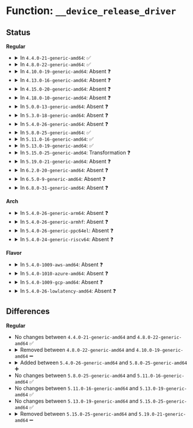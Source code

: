 # Function: <code>__device_release_driver</code>

## Status
<b>Regular</b>
<ul>
<li>
<details>
<summary>In <code>4.4.0-21-generic-amd64</code>: ✅</summary>

```c
void __device_release_driver(struct device * dev)
```

```json
{
  "name": "__device_release_driver",
  "collision_type": "Unique Static",
  "inline_type": "No",
  "funcs": [
    {
      "addr": 18446744071584396784,
      "name": "__device_release_driver",
      "external": false,
      "loc": "drivers/base/dd.c:669",
      "file": "drivers/base/dd.c",
      "inline": "seen, unknown",
      "caller_inline": [],
      "caller_func": [
        "drivers/base/dd.c:device_release_driver",
        "drivers/base/dd.c:driver_detach"
      ]
    }
  ],
  "symbols": [
    {
      "addr": 18446744071584396784,
      "name": "__device_release_driver",
      "section": ".text",
      "bind": "STB_LOCAL",
      "size": 322
    }
  ]
}
```
</details>
</li>
<li>
<details>
<summary>In <code>4.8.0-22-generic-amd64</code>: ✅</summary>

```c
void __device_release_driver(struct device * dev)
```

```json
{
  "name": "__device_release_driver",
  "collision_type": "Unique Static",
  "inline_type": "No",
  "funcs": [
    {
      "addr": 18446744071584731872,
      "name": "__device_release_driver",
      "external": false,
      "loc": "drivers/base/dd.c:759",
      "file": "drivers/base/dd.c",
      "inline": "seen, unknown",
      "caller_inline": [],
      "caller_func": [
        "drivers/base/dd.c:driver_detach",
        "drivers/base/dd.c:device_release_driver"
      ]
    }
  ],
  "symbols": [
    {
      "addr": 18446744071584731872,
      "name": "__device_release_driver",
      "section": ".text",
      "bind": "STB_LOCAL",
      "size": 338
    }
  ]
}
```
</details>
</li>
<li>
<details>
<summary>In <code>4.10.0-19-generic-amd64</code>: Absent ❓</summary>

```json
{
  "name": "__device_release_driver",
  "collision_type": "Unique Static",
  "inline_type": "Full",
  "funcs": [
    {
      "addr": 18446744071584924408,
      "name": "__device_release_driver",
      "external": false,
      "loc": "drivers/base/dd.c:783",
      "file": "drivers/base/dd.c",
      "inline": "not declared, inlined",
      "caller_inline": [
        "drivers/base/dd.c:device_release_driver_internal"
      ],
      "caller_func": []
    }
  ],
  "symbols": []
}
```
</details>
</li>
<li>
<details>
<summary>In <code>4.13.0-16-generic-amd64</code>: Absent ❓</summary>

```json
{
  "name": "__device_release_driver",
  "collision_type": "Unique Static",
  "inline_type": "Full",
  "funcs": [
    {
      "addr": 18446744071585009365,
      "name": "__device_release_driver",
      "external": false,
      "loc": "drivers/base/dd.c:790",
      "file": "drivers/base/dd.c",
      "inline": "not declared, inlined",
      "caller_inline": [
        "drivers/base/dd.c:device_release_driver_internal"
      ],
      "caller_func": []
    }
  ],
  "symbols": []
}
```
</details>
</li>
<li>
<details>
<summary>In <code>4.15.0-20-generic-amd64</code>: Absent ❓</summary>

```json
{
  "name": "__device_release_driver",
  "collision_type": "Unique Static",
  "inline_type": "Full",
  "funcs": [
    {
      "addr": 18446744071585431525,
      "name": "__device_release_driver",
      "external": false,
      "loc": "drivers/base/dd.c:827",
      "file": "drivers/base/dd.c",
      "inline": "not declared, inlined",
      "caller_inline": [
        "drivers/base/dd.c:device_release_driver_internal"
      ],
      "caller_func": []
    }
  ],
  "symbols": []
}
```
</details>
</li>
<li>
<details>
<summary>In <code>4.18.0-10-generic-amd64</code>: Absent ❓</summary>

```json
{
  "name": "__device_release_driver",
  "collision_type": "Unique Static",
  "inline_type": "Full",
  "funcs": [
    {
      "addr": 18446744071585674482,
      "name": "__device_release_driver",
      "external": false,
      "loc": "drivers/base/dd.c:841",
      "file": "drivers/base/dd.c",
      "inline": "not declared, inlined",
      "caller_inline": [
        "drivers/base/dd.c:device_release_driver_internal"
      ],
      "caller_func": []
    }
  ],
  "symbols": []
}
```
</details>
</li>
<li>
<details>
<summary>In <code>5.0.0-13-generic-amd64</code>: Absent ❓</summary>

```json
{
  "name": "__device_release_driver",
  "collision_type": "Unique Static",
  "inline_type": "Full",
  "funcs": [
    {
      "addr": 18446744071585804786,
      "name": "__device_release_driver",
      "external": false,
      "loc": "drivers/base/dd.c:928",
      "file": "drivers/base/dd.c",
      "inline": "not declared, inlined",
      "caller_inline": [
        "drivers/base/dd.c:device_release_driver_internal"
      ],
      "caller_func": []
    }
  ],
  "symbols": []
}
```
</details>
</li>
<li>
<details>
<summary>In <code>5.3.0-18-generic-amd64</code>: Absent ❓</summary>

```json
{
  "name": "__device_release_driver",
  "collision_type": "Unique Static",
  "inline_type": "Full",
  "funcs": [
    {
      "addr": 18446744071586038227,
      "name": "__device_release_driver",
      "external": false,
      "loc": "drivers/base/dd.c:1084",
      "file": "drivers/base/dd.c",
      "inline": "not declared, inlined",
      "caller_inline": [
        "drivers/base/dd.c:device_release_driver_internal"
      ],
      "caller_func": []
    }
  ],
  "symbols": []
}
```
</details>
</li>
<li>
<details>
<summary>In <code>5.4.0-26-generic-amd64</code>: Absent ❓</summary>

```json
{
  "name": "__device_release_driver",
  "collision_type": "Unique Static",
  "inline_type": "Full",
  "funcs": [
    {
      "addr": 18446744071586185743,
      "name": "__device_release_driver",
      "external": false,
      "loc": "drivers/base/dd.c:1099",
      "file": "drivers/base/dd.c",
      "inline": "not declared, inlined",
      "caller_inline": [
        "drivers/base/dd.c:device_release_driver_internal"
      ],
      "caller_func": []
    }
  ],
  "symbols": []
}
```
</details>
</li>
<li>
<details>
<summary>In <code>5.8.0-25-generic-amd64</code>: ✅</summary>

```c
void __device_release_driver(struct device * dev, struct device * parent)
```

```json
{
  "name": "__device_release_driver",
  "collision_type": "Unique Static",
  "inline_type": "No",
  "funcs": [
    {
      "addr": 18446744071586942608,
      "name": "__device_release_driver",
      "external": false,
      "loc": "drivers/base/dd.c:1073",
      "file": "drivers/base/dd.c",
      "inline": "seen, unknown",
      "caller_inline": [],
      "caller_func": [
        "drivers/base/dd.c:driver_detach",
        "drivers/base/dd.c:device_driver_detach",
        "drivers/base/dd.c:device_driver_detach",
        "drivers/base/dd.c:device_release_driver"
      ]
    }
  ],
  "symbols": [
    {
      "addr": 18446744071586942608,
      "name": "__device_release_driver",
      "section": ".text",
      "bind": "STB_LOCAL",
      "size": 557
    }
  ]
}
```
</details>
</li>
<li>
<details>
<summary>In <code>5.11.0-16-generic-amd64</code>: ✅</summary>

```c
void __device_release_driver(struct device * dev, struct device * parent)
```

```json
{
  "name": "__device_release_driver",
  "collision_type": "Unique Static",
  "inline_type": "No",
  "funcs": [
    {
      "addr": 18446744071587027968,
      "name": "__device_release_driver",
      "external": false,
      "loc": "drivers/base/dd.c:1119",
      "file": "drivers/base/dd.c",
      "inline": "seen, unknown",
      "caller_inline": [],
      "caller_func": [
        "drivers/base/dd.c:driver_detach",
        "drivers/base/dd.c:device_driver_detach",
        "drivers/base/dd.c:device_driver_detach",
        "drivers/base/dd.c:device_release_driver"
      ]
    }
  ],
  "symbols": [
    {
      "addr": 18446744071587027968,
      "name": "__device_release_driver",
      "section": ".text",
      "bind": "STB_LOCAL",
      "size": 578
    }
  ]
}
```
</details>
</li>
<li>
<details>
<summary>In <code>5.13.0-19-generic-amd64</code>: ✅</summary>

```c
void __device_release_driver(struct device * dev, struct device * parent)
```

```json
{
  "name": "__device_release_driver",
  "collision_type": "Unique Static",
  "inline_type": "No",
  "funcs": [
    {
      "addr": 18446744071586911760,
      "name": "__device_release_driver",
      "external": false,
      "loc": "drivers/base/dd.c:1141",
      "file": "drivers/base/dd.c",
      "inline": "seen, unknown",
      "caller_inline": [],
      "caller_func": [
        "drivers/base/dd.c:driver_detach",
        "drivers/base/dd.c:device_driver_detach",
        "drivers/base/dd.c:device_driver_detach",
        "drivers/base/dd.c:device_release_driver"
      ]
    }
  ],
  "symbols": [
    {
      "addr": 18446744071586911760,
      "name": "__device_release_driver",
      "section": ".text",
      "bind": "STB_LOCAL",
      "size": 571
    }
  ]
}
```
</details>
</li>
<li>
<details>
<summary>In <code>5.15.0-25-generic-amd64</code>: Transformation ❓</summary>

```c
void __device_release_driver(struct device * dev, struct device * parent)
```

```json
{
  "name": "__device_release_driver",
  "collision_type": "Unique Static",
  "inline_type": "No",
  "funcs": [
    {
      "addr": 0,
      "name": "__device_release_driver",
      "external": false,
      "loc": "drivers/base/dd.c:1168",
      "file": "drivers/base/dd.c",
      "inline": "seen, unknown",
      "caller_inline": [],
      "caller_func": [
        "drivers/base/dd.c:driver_detach",
        "drivers/base/dd.c:device_driver_detach",
        "drivers/base/dd.c:device_driver_detach",
        "drivers/base/dd.c:device_release_driver"
      ]
    }
  ],
  "symbols": [
    {
      "addr": 18446744071587473520,
      "name": "__device_release_driver",
      "section": ".text",
      "bind": "STB_LOCAL",
      "size": 649
    },
    {
      "addr": 18446744071592488424,
      "name": "__device_release_driver.cold",
      "section": ".text",
      "bind": "STB_LOCAL",
      "size": 42
    }
  ]
}
```
</details>
</li>
<li>
<details>
<summary>In <code>5.19.0-21-generic-amd64</code>: Absent ❓</summary>

```json
{
  "name": "__device_release_driver",
  "collision_type": "Unique Static",
  "inline_type": "Full",
  "funcs": [
    {
      "addr": 18446744071588799601,
      "name": "__device_release_driver",
      "external": false,
      "loc": "drivers/base/dd.c:1191",
      "file": "drivers/base/dd.c",
      "inline": "not declared, inlined",
      "caller_inline": [
        "drivers/base/dd.c:device_release_driver_internal"
      ],
      "caller_func": []
    }
  ],
  "symbols": []
}
```
</details>
</li>
<li>
<details>
<summary>In <code>6.2.0-20-generic-amd64</code>: Absent ❓</summary>

```json
{
  "name": "__device_release_driver",
  "collision_type": "Unique Static",
  "inline_type": "Full",
  "funcs": [
    {
      "addr": 18446744071590296033,
      "name": "__device_release_driver",
      "external": false,
      "loc": "drivers/base/dd.c:1219",
      "file": "drivers/base/dd.c",
      "inline": "not declared, inlined",
      "caller_inline": [
        "drivers/base/dd.c:device_release_driver_internal"
      ],
      "caller_func": []
    }
  ],
  "symbols": []
}
```
</details>
</li>
<li>
<details>
<summary>In <code>6.5.0-9-generic-amd64</code>: Absent ❓</summary>

```json
{
  "name": "__device_release_driver",
  "collision_type": "Unique Static",
  "inline_type": "Full",
  "funcs": [
    {
      "addr": 18446744071590616145,
      "name": "__device_release_driver",
      "external": false,
      "loc": "drivers/base/dd.c:1241",
      "file": "drivers/base/dd.c",
      "inline": "not declared, inlined",
      "caller_inline": [
        "drivers/base/dd.c:device_release_driver_internal"
      ],
      "caller_func": []
    }
  ],
  "symbols": []
}
```
</details>
</li>
<li>
<details>
<summary>In <code>6.8.0-31-generic-amd64</code>: Absent ❓</summary>

```json
{
  "name": "__device_release_driver",
  "collision_type": "Unique Static",
  "inline_type": "Full",
  "funcs": [
    {
      "addr": 18446744071590975249,
      "name": "__device_release_driver",
      "external": false,
      "loc": "drivers/base/dd.c:1241",
      "file": "drivers/base/dd.c",
      "inline": "not declared, inlined",
      "caller_inline": [
        "drivers/base/dd.c:device_release_driver_internal"
      ],
      "caller_func": []
    }
  ],
  "symbols": []
}
```
</details>
</li>
</ul>
<b>Arch</b>
<ul>
<li>
<details>
<summary>In <code>5.4.0-26-generic-arm64</code>: Absent ❓</summary>

```json
{
  "name": "__device_release_driver",
  "collision_type": "Unique Static",
  "inline_type": "Full",
  "funcs": [
    {
      "addr": 18446603336498984224,
      "name": "__device_release_driver",
      "external": false,
      "loc": "drivers/base/dd.c:1099",
      "file": "drivers/base/dd.c",
      "inline": "not declared, inlined",
      "caller_inline": [
        "drivers/base/dd.c:device_release_driver_internal"
      ],
      "caller_func": []
    }
  ],
  "symbols": []
}
```
</details>
</li>
<li>
<details>
<summary>In <code>5.4.0-26-generic-armhf</code>: Absent ❓</summary>

```json
{
  "name": "__device_release_driver",
  "collision_type": "Unique Static",
  "inline_type": "Full",
  "funcs": [
    {
      "addr": 3231553064,
      "name": "__device_release_driver",
      "external": false,
      "loc": "drivers/base/dd.c:1099",
      "file": "drivers/base/dd.c",
      "inline": "not declared, inlined",
      "caller_inline": [
        "drivers/base/dd.c:device_release_driver_internal"
      ],
      "caller_func": []
    }
  ],
  "symbols": []
}
```
</details>
</li>
<li>
<details>
<summary>In <code>5.4.0-26-generic-ppc64el</code>: Absent ❓</summary>

```json
{
  "name": "__device_release_driver",
  "collision_type": "Unique Static",
  "inline_type": "Full",
  "funcs": [
    {
      "addr": 13835058055292136352,
      "name": "__device_release_driver",
      "external": false,
      "loc": "drivers/base/dd.c:1099",
      "file": "drivers/base/dd.c",
      "inline": "not declared, inlined",
      "caller_inline": [
        "drivers/base/dd.c:device_release_driver_internal"
      ],
      "caller_func": []
    }
  ],
  "symbols": []
}
```
</details>
</li>
<li>
<details>
<summary>In <code>5.4.0-24-generic-riscv64</code>: Absent ❓</summary>

```json
{
  "name": "__device_release_driver",
  "collision_type": "Unique Static",
  "inline_type": "Full",
  "funcs": [
    {
      "addr": 18446743936276361294,
      "name": "__device_release_driver",
      "external": false,
      "loc": "drivers/base/dd.c:1099",
      "file": "drivers/base/dd.c",
      "inline": "not declared, inlined",
      "caller_inline": [
        "drivers/base/dd.c:device_release_driver_internal"
      ],
      "caller_func": []
    }
  ],
  "symbols": []
}
```
</details>
</li>
</ul>
<b>Flavor</b>
<ul>
<li>
<details>
<summary>In <code>5.4.0-1009-aws-amd64</code>: Absent ❓</summary>

```json
{
  "name": "__device_release_driver",
  "collision_type": "Unique Static",
  "inline_type": "Full",
  "funcs": [
    {
      "addr": 18446744071585946111,
      "name": "__device_release_driver",
      "external": false,
      "loc": "drivers/base/dd.c:1099",
      "file": "drivers/base/dd.c",
      "inline": "not declared, inlined",
      "caller_inline": [
        "drivers/base/dd.c:device_release_driver_internal"
      ],
      "caller_func": []
    }
  ],
  "symbols": []
}
```
</details>
</li>
<li>
<details>
<summary>In <code>5.4.0-1010-azure-amd64</code>: Absent ❓</summary>

```json
{
  "name": "__device_release_driver",
  "collision_type": "Unique Static",
  "inline_type": "Full",
  "funcs": [
    {
      "addr": 18446744071585795199,
      "name": "__device_release_driver",
      "external": false,
      "loc": "drivers/base/dd.c:1099",
      "file": "drivers/base/dd.c",
      "inline": "not declared, inlined",
      "caller_inline": [
        "drivers/base/dd.c:device_release_driver_internal"
      ],
      "caller_func": []
    }
  ],
  "symbols": []
}
```
</details>
</li>
<li>
<details>
<summary>In <code>5.4.0-1009-gcp-amd64</code>: Absent ❓</summary>

```json
{
  "name": "__device_release_driver",
  "collision_type": "Unique Static",
  "inline_type": "Full",
  "funcs": [
    {
      "addr": 18446744071586135759,
      "name": "__device_release_driver",
      "external": false,
      "loc": "drivers/base/dd.c:1099",
      "file": "drivers/base/dd.c",
      "inline": "not declared, inlined",
      "caller_inline": [
        "drivers/base/dd.c:device_release_driver_internal"
      ],
      "caller_func": []
    }
  ],
  "symbols": []
}
```
</details>
</li>
<li>
<details>
<summary>In <code>5.4.0-26-lowlatency-amd64</code>: Absent ❓</summary>

```json
{
  "name": "__device_release_driver",
  "collision_type": "Unique Static",
  "inline_type": "Full",
  "funcs": [
    {
      "addr": 18446744071586244351,
      "name": "__device_release_driver",
      "external": false,
      "loc": "drivers/base/dd.c:1099",
      "file": "drivers/base/dd.c",
      "inline": "not declared, inlined",
      "caller_inline": [
        "drivers/base/dd.c:device_release_driver_internal"
      ],
      "caller_func": []
    }
  ],
  "symbols": []
}
```
</details>
</li>
</ul>

## Differences
<b>Regular</b>
<ul>
<li>
No changes between <code>4.4.0-21-generic-amd64</code> and <code>4.8.0-22-generic-amd64</code> ✅
</li>
<li>
<details>
<summary>Removed between <code>4.8.0-22-generic-amd64</code> and <code>4.10.0-19-generic-amd64</code> ➖</summary>

```c
void __device_release_driver(struct device * dev)
```
</details>
</li>
<li>
<details>
<summary>Added between <code>5.4.0-26-generic-amd64</code> and <code>5.8.0-25-generic-amd64</code> ➕</summary>

```c
void __device_release_driver(struct device * dev, struct device * parent)
```
</details>
</li>
<li>
No changes between <code>5.8.0-25-generic-amd64</code> and <code>5.11.0-16-generic-amd64</code> ✅
</li>
<li>
No changes between <code>5.11.0-16-generic-amd64</code> and <code>5.13.0-19-generic-amd64</code> ✅
</li>
<li>
No changes between <code>5.13.0-19-generic-amd64</code> and <code>5.15.0-25-generic-amd64</code> ✅
</li>
<li>
<details>
<summary>Removed between <code>5.15.0-25-generic-amd64</code> and <code>5.19.0-21-generic-amd64</code> ➖</summary>

```c
void __device_release_driver(struct device * dev, struct device * parent)
```
</details>
</li>
</ul>
